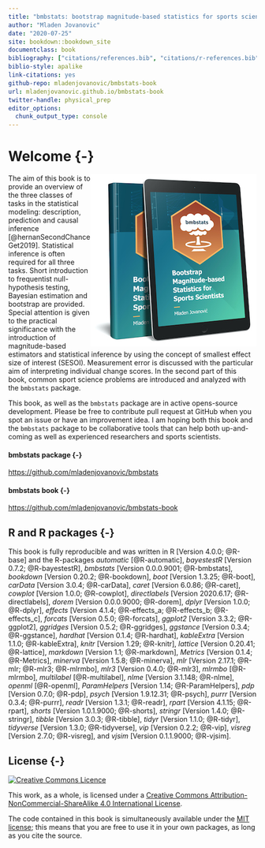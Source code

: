 ```yaml
--- 
title: "bmbstats: bootstrap magnitude-based statistics for sports scientists"
author: "Mladen Jovanovic"
date: "2020-07-25"
site: bookdown::bookdown_site
documentclass: book
bibliography: ["citations/references.bib", "citations/r-references.bib"]
biblio-style: apalike
link-citations: yes
github-repo: mladenjovanovic/bmbstats-book
url: mladenjovanovic.github.io/bmbstats-book
twitter-handle: physical_prep
editor_options: 
  chunk_output_type: console
---
```



# Welcome {-}

<img src="figures/bmbstats-book-mockup-small.jpg" align="right" alt="Cover image" /></a>

The aim of this book is to provide an overview of the three classes of tasks in the statistical modeling: description, prediction and causal inference [@hernanSecondChanceGet2019]. Statistical inference is often required for all three tasks. Short introduction to frequentist null-hypothesis testing, Bayesian estimation and bootstrap are provided. Special attention is given to the practical significance with the introduction of magnitude-based estimators and statistical inference by using the concept of smallest effect size of interest (SESOI). Measurement error is discussed with the particular aim of interpreting individual change scores. In the second part of this book, common sport science problems are introduced and analyzed with the `bmbstats` package.

This book, as well as the `bmbstats` package are in active opens-source development. Please be free to contribute pull request at GitHub when you spot an issue or have an improvement idea. I am hoping both this book and the `bmbstats` package to be collaborative tools that can help both up-and-coming as well as experienced researchers and sports scientists. 

#### bmbstats package {-}

https://github.com/mladenjovanovic/bmbstats

#### bmbstats book {-}

https://github.com/mladenjovanovic/bmbstats-book

## R and R packages {-}

This book is fully reproducible and was written in R [Version 4.0.0; @R-base] and the R-packages *automatic* [@R-automatic], *bayestestR* [Version 0.7.2; @R-bayestestR], *bmbstats* [Version 0.0.0.9001; @R-bmbstats], *bookdown* [Version 0.20.2; @R-bookdown], *boot* [Version 1.3.25; @R-boot], *carData* [Version 3.0.4; @R-carData], *caret* [Version 6.0.86; @R-caret], *cowplot* [Version 1.0.0; @R-cowplot], *directlabels* [Version 2020.6.17; @R-directlabels], *dorem* [Version 0.0.0.9000; @R-dorem], *dplyr* [Version 1.0.0; @R-dplyr], *effects* [Version 4.1.4; @R-effects_a; @R-effects_b; @R-effects_c], *forcats* [Version 0.5.0; @R-forcats], *ggplot2* [Version 3.3.2; @R-ggplot2], *ggridges* [Version 0.5.2; @R-ggridges], *ggstance* [Version 0.3.4; @R-ggstance], *hardhat* [Version 0.1.4; @R-hardhat], *kableExtra* [Version 1.1.0; @R-kableExtra], *knitr* [Version 1.29; @R-knitr], *lattice* [Version 0.20.41; @R-lattice], *markdown* [Version 1.1; @R-markdown], *Metrics* [Version 0.1.4; @R-Metrics], *minerva* [Version 1.5.8; @R-minerva], *mlr* [Version 2.17.1; @R-mlr; @R-mlr3; @R-mlrmbo], *mlr3* [Version 0.4.0; @R-mlr3], *mlrmbo* [@R-mlrmbo], *multilabel* [@R-multilabel], *nlme* [Version 3.1.148; @R-nlme], *openml* [@R-openml], *ParamHelpers* [Version 1.14; @R-ParamHelpers], *pdp* [Version 0.7.0; @R-pdp], *psych* [Version 1.9.12.31; @R-psych], *purrr* [Version 0.3.4; @R-purrr], *readr* [Version 1.3.1; @R-readr], *rpart* [Version 4.1.15; @R-rpart], *shorts* [Version 1.0.1.9000; @R-shorts], *stringr* [Version 1.4.0; @R-stringr], *tibble* [Version 3.0.3; @R-tibble], *tidyr* [Version 1.1.0; @R-tidyr], *tidyverse* [Version 1.3.0; @R-tidyverse], *vip* [Version 0.2.2; @R-vip], *visreg* [Version 2.7.0; @R-visreg], and *vjsim* [Version 0.1.1.9000; @R-vjsim].

## License {-}

<a rel="license" href="http://creativecommons.org/licenses/by-nc-sa/4.0/"><img alt="Creative Commons Licence" style="border-width:0" src="https://i.creativecommons.org/l/by-nc-sa/4.0/88x31.png" /></a>

This work, as a whole, is licensed under a <a rel="license" href="http://creativecommons.org/licenses/by-nc-sa/4.0/">Creative Commons Attribution-NonCommercial-ShareAlike 4.0 International License</a>.

The code contained in this book is simultaneously available under the [MIT license](https://opensource.org/licenses/MIT); this means that you are free to use it in your own packages, as long as you cite the source.
